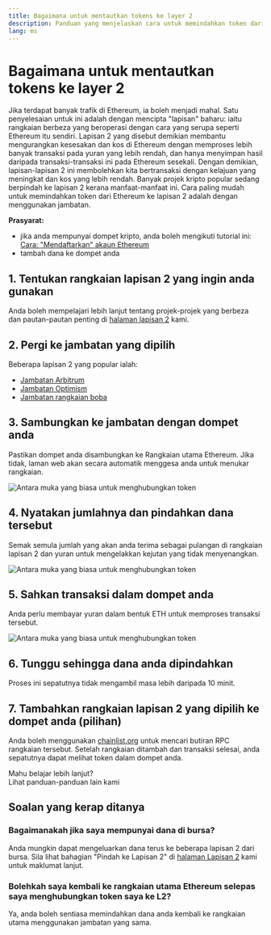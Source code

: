 ```yaml
---
title: Bagaimana untuk mentautkan tokens ke layer 2
description: Panduan yang menjelaskan cara untuk memindahkan token dari Ethereum ke lapisan 2 menggunakan jambatan.
lang: ms
---
```


# Bagaimana untuk mentautkan tokens ke layer 2

Jika terdapat banyak trafik di Ethereum, ia boleh menjadi mahal. Satu penyelesaian untuk ini adalah dengan mencipta "lapisan" baharu: iaitu rangkaian berbeza yang beroperasi dengan cara yang serupa seperti Ethereum itu sendiri. Lapisan 2 yang disebut demikian membantu mengurangkan kesesakan dan kos di Ethereum dengan memproses lebih banyak transaksi pada yuran yang lebih rendah, dan hanya menyimpan hasil daripada transaksi-transaksi ini pada Ethereum sesekali. Dengan demikian, lapisan-lapisan 2 ini membolehkan kita bertransaksi dengan kelajuan yang meningkat dan kos yang lebih rendah. Banyak projek kripto popular sedang berpindah ke lapisan 2 kerana manfaat-manfaat ini. Cara paling mudah untuk memindahkan token dari Ethereum ke lapisan 2 adalah dengan menggunakan jambatan.

**Prasyarat:**

- jika anda mempunyai dompet kripto, anda boleh mengikuti tutorial ini: [Cara: "Mendaftarkan" akaun Ethereum](/guides/how-to-register-an-ethereum-account/)
- tambah dana ke dompet anda

## 1. Tentukan rangkaian lapisan 2 yang ingin anda gunakan

Anda boleh mempelajari lebih lanjut tentang projek-projek yang berbeza dan pautan-pautan penting di [halaman lapisan 2](/layer-2/) kami.

## 2. Pergi ke jambatan yang dipilih

Beberapa lapisan 2 yang popular ialah:

- [Jambatan Arbitrum](https://bridge.arbitrum.io/?l2ChainId=42161)
- [Jambatan Optimism](https://app.optimism.io/bridge/deposit)
- [Jambatan rangkaian boba](https://gateway.boba.network/)

## 3. Sambungkan ke jambatan dengan dompet anda

Pastikan dompet anda disambungkan ke Rangkaian utama Ethereum. Jika tidak, laman web akan secara automatik menggesa anda untuk menukar rangkaian.

![Antara muka yang biasa untuk menghubungkan token](./bridge1.png)

## 4. Nyatakan jumlahnya dan pindahkan dana tersebut

Semak semula jumlah yang akan anda terima sebagai pulangan di rangkaian lapisan 2 dan yuran untuk mengelakkan kejutan yang tidak menyenangkan.

![Antara muka yang biasa untuk menghubungkan token](./bridge2.png)

## 5. Sahkan transaksi dalam dompet anda

Anda perlu membayar yuran dalam bentuk ETH untuk memproses transaksi tersebut.

![Antara muka yang biasa untuk menghubungkan token](./bridge3.png)

## 6. Tunggu sehingga dana anda dipindahkan

Proses ini sepatutnya tidak mengambil masa lebih daripada 10 minit.

## 7. Tambahkan rangkaian lapisan 2 yang dipilih ke dompet anda (pilihan)

Anda boleh menggunakan [chainlist.org](http://chainlist.org) untuk mencari butiran RPC rangkaian tersebut. Setelah rangkaian ditambah dan transaksi selesai, anda sepatutnya dapat melihat token dalam dompet anda.
<br />

<Alert variant="update">
<AlertEmoji text=":eyes:"/>
<AlertContent className="justify-between flex-row items-center">
  <div>Mahu belajar lebih lanjut?</div>
  <ButtonLink href="/guides/">
    Lihat panduan-panduan lain kami
  </ButtonLink>
</AlertContent>
</Alert>

## Soalan yang kerap ditanya

### Bagaimanakah jika saya mempunyai dana di bursa?

Anda mungkin dapat mengeluarkan dana terus ke beberapa lapisan 2 dari bursa. Sila lihat bahagian "Pindah ke Lapisan 2" di [halaman Lapisan 2](/layer-2/) kami untuk maklumat lanjut.

### Bolehkah saya kembali ke rangkaian utama Ethereum selepas saya menghubungkan token saya ke L2?

Ya, anda boleh sentiasa memindahkan dana anda kembali ke rangkaian utama menggunakan jambatan yang sama.
